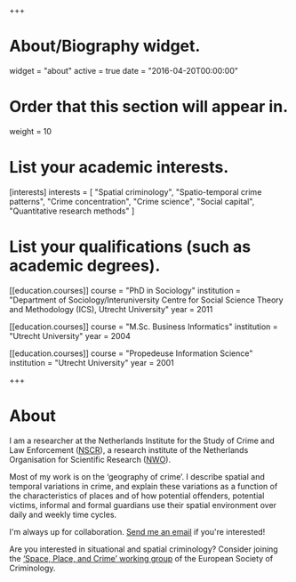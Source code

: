 +++
# About/Biography widget.
widget = "about"
active = true
date = "2016-04-20T00:00:00"

# Order that this section will appear in.
weight = 10

# List your academic interests.
[interests]
  interests = [
    "Spatial criminology",
    "Spatio-temporal crime patterns",
    "Crime concentration",
    "Crime science",
    "Social capital",
    "Quantitative research methods"
  ]

# List your qualifications (such as academic degrees).
[[education.courses]]
  course = "PhD in Sociology"
  institution = "Department of Sociology/Interuniversity Centre for Social Science Theory and Methodology (ICS), Utrecht University"
  year = 2011

[[education.courses]]
  course = "M.Sc. Business Informatics"
  institution = "Utrecht University"
  year = 2004

[[education.courses]]
  course = "Propedeuse Information Science"
  institution = "Utrecht University"
  year = 2001
 
+++

# About

I am a researcher at the Netherlands Institute for the Study of Crime and Law Enforcement ([NSCR](https://www.nscr.nl)), a research institute of the Netherlands Organisation for Scientific Research ([NWO](https://www.nwo.nl)).

Most of my work is on the ‘geography of crime’. I describe spatial and temporal variations in crime, and explain these variations as a function of the characteristics of places and of how potential offenders, potential victims, informal and formal guardians use their spatial environment over daily and weekly time cycles.

I'm always up for collaboration. [Send me an email](mailto:wsteenbeek@nscr.nl) if you're interested!

Are you interested in situational and spatial criminology? Consider joining the [‘Space, Place, and Crime’ working group](http://www.space-place-crime.eu/) of the European Society of Criminology.
